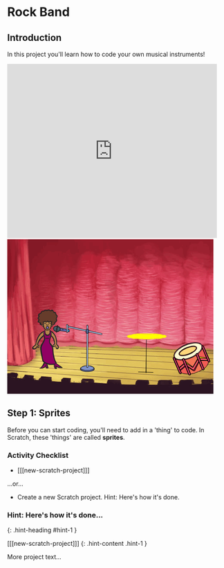 # Rock Band

## Introduction

In this project you'll learn how to code your own musical instruments!

<div class="scratch-preview">
  <iframe allowtransparency="true" width="485" height="402" src="https://scratch.mit.edu/projects/embed/26741186/?autostart=false" frameborder="0"></iframe>
  <img src="images/band-final.png">
</div>

## Step 1: Sprites

Before you can start coding, you'll need to add in a 'thing' to code. In Scratch, these 'things' are called __sprites__.

### Activity Checklist

+ [[[new-scratch-project]]]

...or...

+ Create a new Scratch project. Hint: Here's how it's done.


### Hint: Here's how it's done...
{: .hint-heading #hint-1 }

[[[new-scratch-project]]]
{: .hint-content .hint-1 }

More project text...
